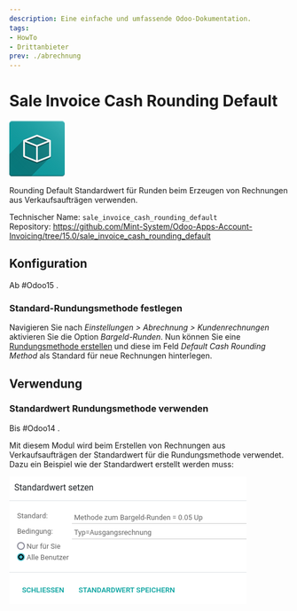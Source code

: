 ```yaml
---
description: Eine einfache und umfassende Odoo-Dokumentation.
tags:
- HowTo
- Drittanbieter
prev: ./abrechnung
---
```

# Sale Invoice Cash Rounding Default
![icon_oms_box](assets/icon_oms_box.png)

 Rounding Default	Standardwert für Runden beim Erzeugen von Rechnungen aus Verkaufsaufträgen verwenden.            

Technischer Name: `sale_invoice_cash_rounding_default`\
Repository: <https://github.com/Mint-System/Odoo-Apps-Account-Invoicing/tree/15.0/sale_invoice_cash_rounding_default>

## Konfiguration

Ab #Odoo15 .

### Standard-Rundungsmethode festlegen

Navigieren Sie nach *Einstellungen > Abrechnung > Kundenrechnungen* aktivieren Sie die Option *Bargeld-Runden*. Nun können Sie eine [Rundungsmethode erstellen](Abrechnung.md#Rundungsmethode%20erstellen) und diese im Feld *Default Cash Rounding Method* als Standard für neue Rechnungen hinterlegen.

## Verwendung

### Standardwert Rundungsmethode verwenden

Bis #Odoo14 .

Mit diesem Modul wird beim Erstellen von Rechnungen aus Verkaufsaufträgen der Standardwert für die Rundungsmethode verwendet. Dazu ein Beispiel wie der Standardwert erstellt werden muss:

![](assets/Sale%20Invoice%20Cash%20Rounding%20Default.png)